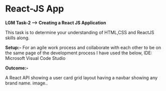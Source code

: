 # React-JS App

**LGM Task-2 --> Creating a React JS Application**

This task is to determine your understanding of HTML,CSS and ReactJS skills along.

**Setup:-**
For an agile work process and collaborate with each other to be on the same page of the development process I have used the below, 
IDE: Microsoft Visual Code Studio

**Outcome:-**

A React API showing a user card grid layout having a navbar showing any brand name.
image..

